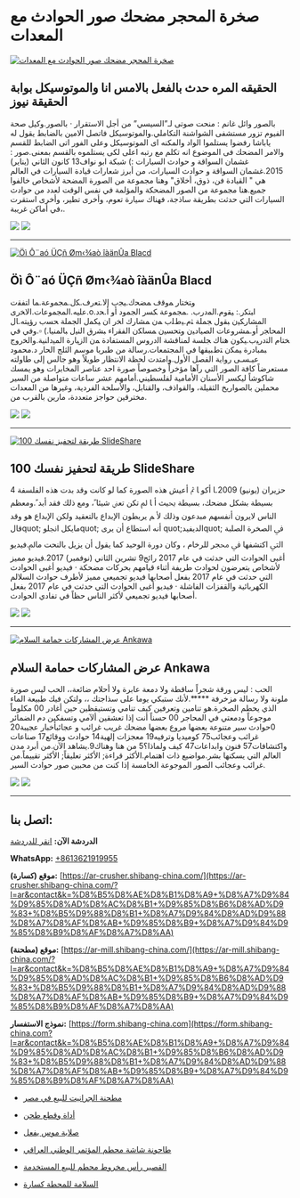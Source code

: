 # صخرة المحجر مضحك صور الحوادث مع المعدات

<a href="https://swt.shibang-china.com/?l=ar&img&k=%D8%B5%D8%AE%D8%B1%D8%A9+%D8%A7%D9%84%D9%85%D8%AD%D8%AC%D8%B1+%D9%85%D8%B6%D8%AD%D9%83+%D8%B5%D9%88%D8%B1+%D8%A7%D9%84%D8%AD%D9%88%D8%A7%D8%AF%D8%AB+%D9%85%D8%B9+%D8%A7%D9%84%D9%85%D8%B9%D8%AF%D8%A7%D8%AA" target="_blank">![صخرة المحجر مضحك صور الحوادث مع المعدات](http://static.shibang-china.com/all-800x300/165.jpg)</a>

## الحقيقه المره حدث بالفعل بالامس انا والموتوسيكل بوابة الحقيقة نيوز
بالصور وائل غانم : منحت صوتى لـ”السيسي” من أجل الاستقرار &middot; بالصور.وكيل صحة الفيوم تزور مستشفى الشواشنة التكاملي.والموتوسيكل فاتصل الامين بالضابط يقول له ياباشا رفضوا يستلموا الواد والمكنه اى الموتوسيكل وعلى الفور اتى الضابط للقسم والامر المضحك فى الموضوع انه تكلم مع رتبه اعلى لكى يستلموه بالقسم بمعنى.صور : غشمان السواقة و حوادث السيارات :) شبكة ابو نواف13 كانون الثاني (يناير) 2015.غشمان السواقة و حوادث السيارات، من أبرز شعارات قيادة السيارات في العالم هي &quot; القيادة فن، ذوق، أخلاق&quot; وهنا مجموعة من الصورة المضحة لأشخاص خالفوا جميع.هنا مجموعة من الصور المضحكة والمؤلمة في نفس الوقت لعدد من حوادث السيارات التي حدثت بطريقة ساذجة، فهناك سيارة تعوم، وأخرى تطير، وأخرى استقرت في أماكن غريبة،.


<a href="https://whatsapp.shibangsoft.com/WhatsApp.php" target="_blank" title="WhatsApp">![](http://static.shibang-china.com/icon/whatsapp.png)</a> <a href="https://swt.shibang-china.com/?l=ar&icon&k=%D8%B5%D8%AE%D8%B1%D8%A9+%D8%A7%D9%84%D9%85%D8%AD%D8%AC%D8%B1+%D9%85%D8%B6%D8%AD%D9%83+%D8%B5%D9%88%D8%B1+%D8%A7%D9%84%D8%AD%D9%88%D8%A7%D8%AF%D8%AB+%D9%85%D8%B9+%D8%A7%D9%84%D9%85%D8%B9%D8%AF%D8%A7%D8%AA" target="_blank">![](http://static.shibang-china.com/icon/chat-ar.png)</a>

---

<a href="https://swt.shibang-china.com/?l=ar&img&k=%D8%B5%D8%AE%D8%B1%D8%A9+%D8%A7%D9%84%D9%85%D8%AD%D8%AC%D8%B1+%D9%85%D8%B6%D8%AD%D9%83+%D8%B5%D9%88%D8%B1+%D8%A7%D9%84%D8%AD%D9%88%D8%A7%D8%AF%D8%AB+%D9%85%D8%B9+%D8%A7%D9%84%D9%85%D8%B9%D8%AF%D8%A7%D8%AA" target="_blank">![Öì Ô¨aó ÜÇñ Øm‹¾aò îàänÛa Blacd](http://static.shibang-china.com/all-800x300/854.jpg)</a>

## Öì Ô¨aó ÜÇñ Øm‹¾aò îàänÛa Blacd
ﻭﺘﺨﺘﺎﺭ ﻤﻭﻗﻑ ﻤﻀﺤﻙ.ﻴﺠﺏ ﺇﻻ.ﺘﻌﺭﻑ.ﻜل.ﻤﺠﻤﻭﻋﺔ.ﻤﺎ ﺍﺘﻔﻘﺕ ﻋﻠﻴﻪ.ﺍﻟﻤﺠﻤﻭﻋﺎﺕ.ﺍﻻﺨﺭﻯ.o.ﺍﺒﺘﻜﺭ.: ﻴﻘﻭﻡ.ﺍﻟﻤﺩﺭﺏ. .ﻤﺠﻤﻭﻋﺔ ﻜﺴﺭ ﺍﻟﺠﻤﻭﺩ ﺃﻭ ﺃ.ﺤﺩ ﺍﻟﻤﺸﺎﺭﻜﻴﻥ ﺒﻘﻭل ﺠﻤﻠﺔ ﺜﻡ.ﻴﻁﻠﺏ ﻤﻥ ﻤﺸﺎﺭﻙ ﺍﺨﺭ ﺍﻥ ﻴﻜﻤل ﺍﻟﺠﻤﻠﺔ ﺤﺴﺏ ﺭﺅﻴﺘﻪ.ﺎل ﺍﻟﻤﺤﺎﺠﺭ ﺃﻭ.ﻤﺸﺭﻭﻋﺎﺕ ﺍﻟﺼﻴﺎﺩﻴﻥ ﻭﺘﺤﺴﻴﻥ ﻤﺴﺎﻜﻥ ﺍﻟﻔﻘﺭﺍﺀ ﺒﺸﺭﻕ ﺍﻟﻨﻴل ﺒﺎﻟﻤﻨﻴﺎ.) ▫.ﻭﻓﻲ ﻓﻲ ﺨﺘﺎﻡ ﺍﻟﺘﺩﺭﻴﺏ.ﻴﻜﻭﻥ ﻫﻨﺎﻙ ﺠﻠﺴﺔ ﻟﻤﻨﺎﻗﺸﺔ ﺍﻟﺩﺭﻭﺱ ﺍﻟﻤﺴﺘﻔﺎﺩﺓ ﻤﻥ ﺍﻟﺯﻴﺎﺭﺓ ﺍﻟﻤﻴﺩﺍﻨﻴﺔ.ﻭﺍﻟﺨﺭﻭﺝ ﺒﻤﺒﺎﺩﺭﺓ ﻴﻤﻜﻥ ﺘﻁﺒﻴﻘﻬﺎ ﻓﻲ ﺍﻟﻤﺠﺘﻤﻌﺎﺕ.رسالة من طبريا موسم الثلج الحار د.محمود عيـسـى رواية الفصل الأول.وامتدت لحظة الانتظار طويلاً وهو جالس إلى طاولته مستعرضاً كافة الصور التي رآها مؤخراً وخصوصاً صورة احد عناصر المخابرات وهو يمسك شاكوشاً ليكسر الأسنان الأمامية لفلسطيني.أمامهم عشر ساعات متواصلة من السير محملين بالصواريخ الثقيلة، والقواذف، والقنابل، والأسلحة الفردية، وغيرها من المعدات مخترقين حواجز متعددة، مارين بالقرب من.


<a href="https://whatsapp.shibangsoft.com/WhatsApp.php" target="_blank" title="WhatsApp">![](http://static.shibang-china.com/icon/whatsapp.png)</a> <a href="https://swt.shibang-china.com/?l=ar&icon&k=%D8%B5%D8%AE%D8%B1%D8%A9+%D8%A7%D9%84%D9%85%D8%AD%D8%AC%D8%B1+%D9%85%D8%B6%D8%AD%D9%83+%D8%B5%D9%88%D8%B1+%D8%A7%D9%84%D8%AD%D9%88%D8%A7%D8%AF%D8%AB+%D9%85%D8%B9+%D8%A7%D9%84%D9%85%D8%B9%D8%AF%D8%A7%D8%AA" target="_blank">![](http://static.shibang-china.com/icon/chat-ar.png)</a>

---

<a href="https://swt.shibang-china.com/?l=ar&img&k=%D8%B5%D8%AE%D8%B1%D8%A9+%D8%A7%D9%84%D9%85%D8%AD%D8%AC%D8%B1+%D9%85%D8%B6%D8%AD%D9%83+%D8%B5%D9%88%D8%B1+%D8%A7%D9%84%D8%AD%D9%88%D8%A7%D8%AF%D8%AB+%D9%85%D8%B9+%D8%A7%D9%84%D9%85%D8%B9%D8%AF%D8%A7%D8%AA" target="_blank">![100 طريقة لتحفيز نفسك SlideShare](http://static.shibang-china.com/all-800x300/11.jpg)</a>

## 100 طريقة لتحفيز نفسك SlideShare
4 حزيران (يونيو) 2009.ﺎ ﺃﻛﻮ ﺎ ﰒ ﺃﻋﻴﺶ ﻫﺬﻩ ﺍﻟﺼﻮﺭﺓ ﻛﻤﺎ ﻟﻮ ﻛﺎﻧﺖ ﻭﻗﺪ ﺑﺪﺕ ﻫﺬﻩ ﺍﻟﻔﻠﺴﻔﺔ ﺑﺴﻴﻄﺔ ﺑﺸﻜﻞ ﻣﻀﺤﻚ، ﺑﺴﻴﻄﺔ ﲝﻴﺚ ﺃ ﺎ ﱂ ﺗﻜﻦ ﺗﻌﲏ ﺷﻴﺌﺎﹰ، ﻭﻣﻊ ﺫﻟﻚ ﻓﻘﺪ ﺃﺑﺪﹰ.ﻭﻣﻌﻈﻢ ﺍﻟﻨﺎﺱ ﻻﻳﺮﻭﻥ ﺃﻧﻔﺴﻬﻢ ﻣﺒﺪﻋﻮﻥ ﻭﺫﻟﻚ ﻷ ﻢ ﻳﺮﺑﻄﻮﻥ ﺍﻹﺑﺪﺍﻉ ﺑﺎﻟﺘﻌﻘﻴﺪ ﻭﻟﻜﻦ ﺍﻹﺑﺪﺍﻉ ﻫﻮ ﻭﻗﺪ ﻗﺎﻝquot; ﻣﺎﻳﻜﻞ ﺍﳒﻠﻮquot; ﺃﻧﻪ ﺍﺳﺘﻄﺎﻉ ﺃﻥ ﻳﺮﻯ quot;ﺍﻟﺪﻳﻔﻴﺪquot; ﰲ ﺍﻟﺼﺨﺮﺓ ﺍﻟﺼﻠﺒﺔ ﺍﻟﱵ ﺍﻛﺘﺸﻔﻬﺎ ﰲ ﳏﺠﺮ ﻟﻠﺮﺧﺎﻡ ، ﻭﻛﺎﻥ ﺩﻭﺭﺓ ﺍﻟﻮﺣﻴﺪ ﻛﻤﺎ ﻳﻘﻮﻝ ﺃﻥ ﻳﺰﻳﻞ ﺑﺎﻟﻨﺤﺖ ﻣﺎﱂ.فيديو أغبى الحوادث التي حدثت في عام 2017 رائج9 تشرين الثاني (نوفمبر) 2017.فيديو مميز لأشخاص يتعرضون لحوادث طريفة أثناء قيامهم بحركات مضحكة &middot; فيديو أغبى الحوادث التي حدثت في عام 2017 بفعل أصحابها فيديو تجميعي مميز لأطرف حوادث السلالم الكهربائية والقفزات الفاشلة &middot; فيديو أغبى الحوادث التي حدثت في عام 2017 بفعل أصحابها فيديو تجميعي لأكثر الناس حظاً في تفادي الحوادث.


<a href="https://whatsapp.shibangsoft.com/WhatsApp.php" target="_blank" title="WhatsApp">![](http://static.shibang-china.com/icon/whatsapp.png)</a> <a href="https://swt.shibang-china.com/?l=ar&icon&k=%D8%B5%D8%AE%D8%B1%D8%A9+%D8%A7%D9%84%D9%85%D8%AD%D8%AC%D8%B1+%D9%85%D8%B6%D8%AD%D9%83+%D8%B5%D9%88%D8%B1+%D8%A7%D9%84%D8%AD%D9%88%D8%A7%D8%AF%D8%AB+%D9%85%D8%B9+%D8%A7%D9%84%D9%85%D8%B9%D8%AF%D8%A7%D8%AA" target="_blank">![](http://static.shibang-china.com/icon/chat-ar.png)</a>

---

<a href="https://swt.shibang-china.com/?l=ar&img&k=%D8%B5%D8%AE%D8%B1%D8%A9+%D8%A7%D9%84%D9%85%D8%AD%D8%AC%D8%B1+%D9%85%D8%B6%D8%AD%D9%83+%D8%B5%D9%88%D8%B1+%D8%A7%D9%84%D8%AD%D9%88%D8%A7%D8%AF%D8%AB+%D9%85%D8%B9+%D8%A7%D9%84%D9%85%D8%B9%D8%AF%D8%A7%D8%AA" target="_blank">![عرض المشاركات حمامة السلام Ankawa](http://static.shibang-china.com/all-800x300/325.jpg)</a>

## عرض المشاركات حمامة السلام Ankawa
الحب : ليس ورقة شجراً ساقطة ولا دمعة عابرة ولا أحلام ضائعة،، الحب ليس صورة ملونة ولا رسالة مزخرفة *****.لأنك ستبكي يوما على سذاجتك ،، ولتكن فيك طبيعة الماء الذي يحطم الصخرة.هو تنامين وتعرفين كيف تنامي وتستيقظين حين أغادر 00 مكلوماً موجوعاً ودمعتي في المحاجر 00 حسناً أنت إذا تعشقين ألآمي وتسفكين دم الضمائر 0حوادث سير متنوعة بعضها مروع بعضها مضحك غريب غرائب و عجائبأخبار عجيبة20 غرائب وعجائب75 كوميديا وترفيه19 معجزات إلهية14 حوادث ووقائع17 صناعات واكتشافات57 فنون وابداعات47 كيف ولماذا؟5 من هنا وهناك9.يشاهد الآن.من أبرد مدن العالم التي يسكنها بشر.مواضيع ذات اهتمام.الأكثر قراءة; الأكثر تعليقاً; الأكثر تقييماً.من غرائب وعجائب الصور الموجوعة الخامسة إذا كنت من محبين صور حوادث السير.


<a href="https://whatsapp.shibangsoft.com/WhatsApp.php" target="_blank" title="WhatsApp">![](http://static.shibang-china.com/icon/whatsapp.png)</a> <a href="https://swt.shibang-china.com/?l=ar&icon&k=%D8%B5%D8%AE%D8%B1%D8%A9+%D8%A7%D9%84%D9%85%D8%AD%D8%AC%D8%B1+%D9%85%D8%B6%D8%AD%D9%83+%D8%B5%D9%88%D8%B1+%D8%A7%D9%84%D8%AD%D9%88%D8%A7%D8%AF%D8%AB+%D9%85%D8%B9+%D8%A7%D9%84%D9%85%D8%B9%D8%AF%D8%A7%D8%AA" target="_blank">![](http://static.shibang-china.com/icon/chat-ar.png)</a>

---
## اتصل بنا:

**الدردشة الآن:** [انقر للدردشة](https://swt.shibang-china.com?l=ar&contact&k=%D8%B5%D8%AE%D8%B1%D8%A9+%D8%A7%D9%84%D9%85%D8%AD%D8%AC%D8%B1+%D9%85%D8%B6%D8%AD%D9%83+%D8%B5%D9%88%D8%B1+%D8%A7%D9%84%D8%AD%D9%88%D8%A7%D8%AF%D8%AB+%D9%85%D8%B9+%D8%A7%D9%84%D9%85%D8%B9%D8%AF%D8%A7%D8%AA)

**WhatsApp:**  [+8613621919955](https://whatsapp.shibangsoft.com/WhatsApp.php)

**موقع (كسارة):** [https://ar-crusher.shibang-china.com/](https://ar-crusher.shibang-china.com/?l=ar&contact&k=%D8%B5%D8%AE%D8%B1%D8%A9+%D8%A7%D9%84%D9%85%D8%AD%D8%AC%D8%B1+%D9%85%D8%B6%D8%AD%D9%83+%D8%B5%D9%88%D8%B1+%D8%A7%D9%84%D8%AD%D9%88%D8%A7%D8%AF%D8%AB+%D9%85%D8%B9+%D8%A7%D9%84%D9%85%D8%B9%D8%AF%D8%A7%D8%AA)

**موقع (مطحنة):** [https://ar-mill.shibang-china.com/](https://ar-mill.shibang-china.com/?l=ar&contact&k=%D8%B5%D8%AE%D8%B1%D8%A9+%D8%A7%D9%84%D9%85%D8%AD%D8%AC%D8%B1+%D9%85%D8%B6%D8%AD%D9%83+%D8%B5%D9%88%D8%B1+%D8%A7%D9%84%D8%AD%D9%88%D8%A7%D8%AF%D8%AB+%D9%85%D8%B9+%D8%A7%D9%84%D9%85%D8%B9%D8%AF%D8%A7%D8%AA)

**نموذج الاستفسار:** [https://form.shibang-china.com](https://form.shibang-china.com?l=ar&contact&k=%D8%B5%D8%AE%D8%B1%D8%A9+%D8%A7%D9%84%D9%85%D8%AD%D8%AC%D8%B1+%D9%85%D8%B6%D8%AD%D9%83+%D8%B5%D9%88%D8%B1+%D8%A7%D9%84%D8%AD%D9%88%D8%A7%D8%AF%D8%AB+%D9%85%D8%B9+%D8%A7%D9%84%D9%85%D8%B9%D8%AF%D8%A7%D8%AA)

* [مطحنة الجرانيت للبيع في مصر](../22/%D9%85%D8%B7%D8%AD%D9%86%D8%A9%20%D8%A7%D9%84%D8%AC%D8%B1%D8%A7%D9%86%D9%8A%D8%AA%20%D9%84%D9%84%D8%A8%D9%8A%D8%B9%20%D9%81%D9%8A%20%D9%85%D8%B5%D8%B1.md)

* [أداة وقطع طحن](../25/%D8%A3%D8%AF%D8%A7%D8%A9%20%D9%88%D9%82%D8%B7%D8%B9%20%D8%B7%D8%AD%D9%86.md)

* [صلابة موس يفعل](../22/%D8%B5%D9%84%D8%A7%D8%A8%D8%A9%20%D9%85%D9%88%D8%B3%20%D9%8A%D9%81%D8%B9%D9%84.md)

* [طاحونة شاشة محطم المؤتمر الوطني العراقي](../24/%D8%B7%D8%A7%D8%AD%D9%88%D9%86%D8%A9%20%D8%B4%D8%A7%D8%B4%D8%A9%20%D9%85%D8%AD%D8%B7%D9%85%20%D8%A7%D9%84%D9%85%D8%A4%D8%AA%D9%85%D8%B1%20%D8%A7%D9%84%D9%88%D8%B7%D9%86%D9%8A%20%D8%A7%D9%84%D8%B9%D8%B1%D8%A7%D9%82%D9%8A.md)

* [القصير رأس مخروط محطم للبيع المستخدمة](../24/%D8%A7%D9%84%D9%82%D8%B5%D9%8A%D8%B1%20%D8%B1%D8%A3%D8%B3%20%D9%85%D8%AE%D8%B1%D9%88%D8%B7%20%D9%85%D8%AD%D8%B7%D9%85%20%D9%84%D9%84%D8%A8%D9%8A%D8%B9%20%D8%A7%D9%84%D9%85%D8%B3%D8%AA%D8%AE%D8%AF%D9%85%D8%A9.md)

* [السلامة للمحطة كسارة](../23/%D8%A7%D9%84%D8%B3%D9%84%D8%A7%D9%85%D8%A9%20%D9%84%D9%84%D9%85%D8%AD%D8%B7%D8%A9%20%D9%83%D8%B3%D8%A7%D8%B1%D8%A9.md)